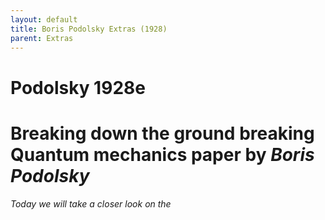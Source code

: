 ```yaml
---
layout: default
title: Boris Podolsky Extras (1928)
parent: Extras
---
```


# Podolsky 1928e

# Breaking down the ground breaking Quantum mechanics paper by <em>Boris Podolsky<em>

Today we will take a closer look on the 